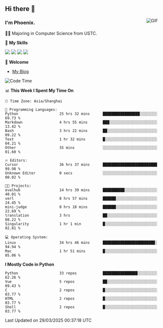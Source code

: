 ## Hi there 👋
<img align="right" alt="GIF" src="https://raw.githubusercontent.com/JoeyBling/JoeyBling/master/pic/pusheencode.gif" />

### I'm Phoenix.

👨‍🎓 Majoring in Computer Science from USTC.

🌟 **My Skills**

![](https://img.shields.io/badge/-Python-3e74a2?style=flat-square&logo=Python&logoColor=fff)
![](https://img.shields.io/badge/-C++-9f62a5?style=flat&logo=cplusplus&logoColor=white)
![](https://img.shields.io/badge/-Linux-185886?style=flat-square&logo=Linux&logoColor=fff)
![](https://img.shields.io/badge/-Rust-ff4136?style=flat-square&logo=Rust&logoColor=fff)

💬 **Welcome**

- [My Blog](https://ysy-phoenix.github.io/)

<!--START_SECTION:waka-->
![Code Time](http://img.shields.io/badge/Code%20Time-1%2C334%20hrs%2032%20mins-blue)

📊 **This Week I Spent My Time On** 

```text
🕑︎ Time Zone: Asia/Shanghai

💬 Programming Languages: 
Python                   25 hrs 32 mins      █████████████████░░░░░░░░   69.73 % 
Markdown                 4 hrs 55 mins       ███░░░░░░░░░░░░░░░░░░░░░░   13.42 % 
Bash                     3 hrs 22 mins       ██░░░░░░░░░░░░░░░░░░░░░░░   09.22 % 
Text                     1 hr 32 mins        █░░░░░░░░░░░░░░░░░░░░░░░░   04.21 % 
Other                    35 mins             ░░░░░░░░░░░░░░░░░░░░░░░░░   01.60 % 

🔥 Editors: 
Cursor                   36 hrs 37 mins      █████████████████████████   99.98 % 
Unknown Editor           0 secs              ░░░░░░░░░░░░░░░░░░░░░░░░░   00.02 % 

🐱‍💻 Projects: 
evalhub                  14 hrs 39 mins      ██████████░░░░░░░░░░░░░░░   40.01 % 
verl                     8 hrs 57 mins       ██████░░░░░░░░░░░░░░░░░░░   24.45 % 
mini-judge               8 hrs 18 mins       ██████░░░░░░░░░░░░░░░░░░░   22.69 % 
translation              3 hrs               ██░░░░░░░░░░░░░░░░░░░░░░░   08.22 % 
Singularity              1 hr 1 min          █░░░░░░░░░░░░░░░░░░░░░░░░   02.81 % 

💻 Operating System: 
Linux                    34 hrs 46 mins      ████████████████████████░   94.94 % 
Mac                      1 hr 51 mins        █░░░░░░░░░░░░░░░░░░░░░░░░   05.06 % 
```

**I Mostly Code in Python** 

```text
Python                   33 repos            ████████████████░░░░░░░░░   62.26 % 
Vue                      5 repos             ██░░░░░░░░░░░░░░░░░░░░░░░   09.43 % 
C                        2 repos             █░░░░░░░░░░░░░░░░░░░░░░░░   03.77 % 
HTML                     2 repos             █░░░░░░░░░░░░░░░░░░░░░░░░   03.77 % 
Shell                    2 repos             █░░░░░░░░░░░░░░░░░░░░░░░░   03.77 % 
```




 Last Updated on 29/03/2025 00:37:18 UTC
<!--END_SECTION:waka-->

<!--
**ysy-phoenix/ysy-phoenix** is a ✨ _special_ ✨ repository because its `README.md` (this file) appears on your GitHub profile.

Here are some ideas to get you started:

- 🔭 I’m currently working on ...
- 🌱 I’m currently learning ...
- 👯 I’m looking to collaborate on ...
- 🤔 I’m looking for help with ...
- 💬 Ask me about ...
- 📫 How to reach me: ...
- 😄 Pronouns: ...
- ⚡ Fun fact: ...
-->
